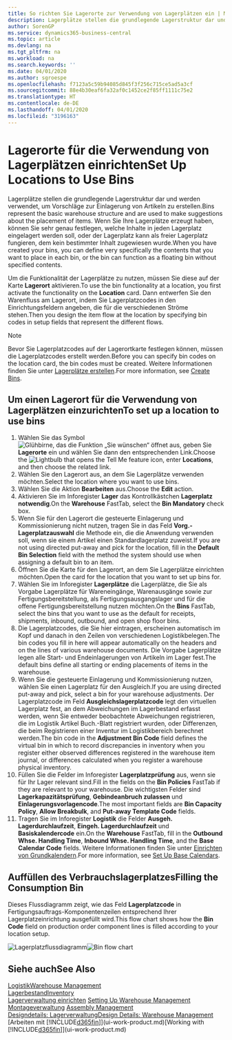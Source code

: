 ```yaml
---
title: So richten Sie Lagerorte zur Verwendung von Lagerplätzen ein | Microsoft Docs
description: Lagerplätze stellen die grundlegende Lagerstruktur dar und werden verwendet, um Vorschläge zur Einlagerung von Artikeln zu erstellen. Wenn Sie Ihre Lagerplätze erzeugt haben, können Sie sehr genau festlegen, welche Inhalte in jeden Lagerplatz eingelagert werden soll, oder der Lagerplatz kann als freier Lagerplatz fungieren, dem kein bestimmter Inhalt zugewiesen wurde.
author: SorenGP
ms.service: dynamics365-business-central
ms.topic: article
ms.devlang: na
ms.tgt_pltfrm: na
ms.workload: na
ms.search.keywords: ''
ms.date: 04/01/2020
ms.author: sgroespe
ms.openlocfilehash: f7123a5c59b94085d845f3f256c715ce5ad5a3cf
ms.sourcegitcommit: 88e4b30eaf6fa32af0c1452ce2f85ff1111c75e2
ms.translationtype: HT
ms.contentlocale: de-DE
ms.lasthandoff: 04/01/2020
ms.locfileid: "3196163"
---
```

# <a name="set-up-locations-to-use-bins"></a><span data-ttu-id="e7a84-104">Lagerorte für die Verwendung von Lagerplätzen einrichten</span><span class="sxs-lookup"><span data-stu-id="e7a84-104">Set Up Locations to Use Bins</span></span>
<span data-ttu-id="e7a84-105">Lagerplätze stellen die grundlegende Lagerstruktur dar und werden verwendet, um Vorschläge zur Einlagerung von Artikeln zu erstellen.</span><span class="sxs-lookup"><span data-stu-id="e7a84-105">Bins represent the basic warehouse structure and are used to make suggestions about the placement of items.</span></span> <span data-ttu-id="e7a84-106">Wenn Sie Ihre Lagerplätze erzeugt haben, können Sie sehr genau festlegen, welche Inhalte in jeden Lagerplatz eingelagert werden soll, oder der Lagerplatz kann als freier Lagerplatz fungieren, dem kein bestimmter Inhalt zugewiesen wurde.</span><span class="sxs-lookup"><span data-stu-id="e7a84-106">When you have created your bins, you can define very specifically the contents that you want to place in each bin, or the bin can function as a floating bin without specified contents.</span></span>  

<span data-ttu-id="e7a84-107">Um die Funktionalität der Lagerplätze zu nutzen, müssen Sie diese auf der Karte **Lagerort** aktivieren.</span><span class="sxs-lookup"><span data-stu-id="e7a84-107">To use the bin functionality at a location, you first activate the functionality on the **Location** card.</span></span> <span data-ttu-id="e7a84-108">Dann entwerfen Sie den Warenfluss am Lagerort, indem Sie Lagerplatzcodes in den Einrichtungsfeldern angeben, die für die verschiedenen Ströme stehen.</span><span class="sxs-lookup"><span data-stu-id="e7a84-108">Then you design the item flow at the location by specifying bin codes in setup fields that represent the different flows.</span></span>  

> [!NOTE]  
>  <span data-ttu-id="e7a84-109">Bevor Sie Lagerplatzcodes auf der Lagerortkarte festlegen können, müssen die Lagerplatzcodes erstellt werden.</span><span class="sxs-lookup"><span data-stu-id="e7a84-109">Before you can specify bin codes on the location card, the bin codes must be created.</span></span> <span data-ttu-id="e7a84-110">Weitere Informationen finden Sie unter  [Lagerplätze erstellen](warehouse-how-to-create-individual-bins.md).</span><span class="sxs-lookup"><span data-stu-id="e7a84-110">For more information, see [Create Bins](warehouse-how-to-create-individual-bins.md).</span></span>  

## <a name="to-set-up-a-location-to-use-bins"></a><span data-ttu-id="e7a84-111">Um einen Lagerort für die Verwendung von Lagerplätzen einzurichten</span><span class="sxs-lookup"><span data-stu-id="e7a84-111">To set up a location to use bins</span></span>  
1.  <span data-ttu-id="e7a84-112">Wählen Sie das Symbol ![Glühbirne, das die Funktion „Sie wünschen“ öffnet](media/ui-search/search_small.png "Was möchten Sie tun?") aus, geben Sie **Lagerorte** ein und wählen Sie dann den entsprechenden Link.</span><span class="sxs-lookup"><span data-stu-id="e7a84-112">Choose the ![Lightbulb that opens the Tell Me feature](media/ui-search/search_small.png "Tell me what you want to do") icon, enter **Locations**, and then choose the related link.</span></span>  
2.  <span data-ttu-id="e7a84-113">Wählen Sie den Lagerort aus, an dem Sie Lagerplätze verwenden möchten.</span><span class="sxs-lookup"><span data-stu-id="e7a84-113">Select the location where you want to use bins.</span></span>  
3.  <span data-ttu-id="e7a84-114">Wählen Sie die Aktion **Bearbeiten** aus.</span><span class="sxs-lookup"><span data-stu-id="e7a84-114">Choose the **Edit** action.</span></span>  
4.  <span data-ttu-id="e7a84-115">Aktivieren Sie im Inforegister **Lager** das Kontrollkästchen **Lagerplatz notwendig**.</span><span class="sxs-lookup"><span data-stu-id="e7a84-115">On the **Warehouse** FastTab, select the **Bin Mandatory** check box.</span></span>  
5.  <span data-ttu-id="e7a84-116">Wenn Sie für den Lagerort die gesteuerte Einlagerung und Kommissionierung nicht nutzen, tragen Sie in das Feld **Vorg.-Lagerplatzauswahl** die Methode ein, die die Anwendung verwenden soll, wenn sie einem Artikel einen Standardlagerplatz zuweist.</span><span class="sxs-lookup"><span data-stu-id="e7a84-116">If you are not using directed put-away and pick for the location, fill in the **Default Bin Selection** field with the method the system should use when assigning a default bin to an item.</span></span>  
6.  <span data-ttu-id="e7a84-117">Öffnen Sie  die Karte für den Lagerort, an dem Sie Lagerplätze einrichten möchten.</span><span class="sxs-lookup"><span data-stu-id="e7a84-117">Open the card for the location that you want to set up bins for.</span></span>
7.  <span data-ttu-id="e7a84-118">Wählen Sie im Inforegister **Lagerplätze** die Lagerplätze, die Sie als Vorgabe Lagerplätze für Wareneingänge, Warenausgänge sowie zur Fertigungsbereitstellung, als Fertigungsausgangslager und für die offene Fertigungsbereitstellung nutzen möchten.</span><span class="sxs-lookup"><span data-stu-id="e7a84-118">On the **Bins** FastTab, select the bins that you want to use as the default for receipts, shipments, inbound, outbound, and open shop floor bins.</span></span>  
8.  <span data-ttu-id="e7a84-119">Die Lagerplatzcodes, die Sie hier eintragen, erscheinen automatisch im Kopf und danach in den Zeilen von verschiedenen Logistikbelegen.</span><span class="sxs-lookup"><span data-stu-id="e7a84-119">The bin codes you fill in here will appear automatically on the headers and on the lines of various warehouse documents.</span></span> <span data-ttu-id="e7a84-120">Die Vorgabe Lagerplätze legen alle Start- und Endeinlagerungen von Artikeln im Lager fest.</span><span class="sxs-lookup"><span data-stu-id="e7a84-120">The default bins define all starting or ending placements of items in the warehouse.</span></span>  
9.  <span data-ttu-id="e7a84-121">Wenn Sie die gesteuerte Einlagerung und Kommissionierung nutzen, wählen Sie einen Lagerplatz für den Ausgleich.</span><span class="sxs-lookup"><span data-stu-id="e7a84-121">If you are using directed put-away and pick, select a bin for your warehouse adjustments.</span></span> <span data-ttu-id="e7a84-122">Der Lagerplatzcode im Feld **Ausgleichslagerplatzcode** legt den virtuellen Lagerplatz fest, an dem Abweichungen im Lagerbestand erfasst werden, wenn Sie entweder beobachtete Abweichungen registrieren, die im Logistik Artikel Buch.-Blatt registriert wurden, oder Differenzen, die beim Registrieren einer Inventur im Logistikbereich berechnet werden.</span><span class="sxs-lookup"><span data-stu-id="e7a84-122">The bin code in the **Adjustment Bin Code** field defines the virtual bin in which to record discrepancies in inventory when you register either observed differences registered in the warehouse item journal, or differences calculated when you register a warehouse physical inventory.</span></span>  
10. <span data-ttu-id="e7a84-123">Füllen Sie die Felder im Inforegister **Lagerplatzprüfung** aus, wenn sie für Ihr Lager relevant sind.</span><span class="sxs-lookup"><span data-stu-id="e7a84-123">Fill in the fields on the **Bin Policies** FastTab if they are relevant to your warehouse.</span></span> <span data-ttu-id="e7a84-124">Die wichtigsten Felder sind **Lagerkapazitätsprüfung**, **Gebindeanbruch zulassen** und **Einlagerungsvorlagencode**.</span><span class="sxs-lookup"><span data-stu-id="e7a84-124">The most important fields are **Bin Capacity Policy**, **Allow Breakbulk**, and **Put-away Template Code** fields.</span></span>  
11. <span data-ttu-id="e7a84-125">Tragen Sie im Inforegister **Logistik** die Felder **Ausgeh. Lagerdurchlaufzeit**, **Eingeh. Lagerdurchlaufzeit** und **Basiskalendercode** ein.</span><span class="sxs-lookup"><span data-stu-id="e7a84-125">On the **Warehouse** FastTab, fill in the **Outbound Whse. Handling Time**, **Inbound Whse. Handling Time**, and the **Base Calendar Code** fields.</span></span> <span data-ttu-id="e7a84-126">Weitere Informationen finden Sie unter [Einrichten von Grundkalendern](across-how-to-assign-base-calendars.md).</span><span class="sxs-lookup"><span data-stu-id="e7a84-126">For more information, see [Set Up Base Calendars](across-how-to-assign-base-calendars.md).</span></span>

## <a name="filling-the-consumption-bin"></a><span data-ttu-id="e7a84-127">Auffüllen des Verbrauchslagerplatzes</span><span class="sxs-lookup"><span data-stu-id="e7a84-127">Filling the Consumption Bin</span></span>
<span data-ttu-id="e7a84-128">Dieses Flussdiagramm zeigt, wie das Feld **Lagerplatzcode** in Fertigungsauftrags-Komponentenzeilen entsprechend Ihrer Lagerplatzeinrichtung ausgefüllt wird.</span><span class="sxs-lookup"><span data-stu-id="e7a84-128">This flow chart shows how the **Bin Code** field on production order component lines is filled according to your location setup.</span></span>

<span data-ttu-id="e7a84-129">![Lagerplatzflussdiagramm](media/binflow.png "BinFlow")</span><span class="sxs-lookup"><span data-stu-id="e7a84-129">![Bin flow chart](media/binflow.png "BinFlow")</span></span>  

## <a name="see-also"></a><span data-ttu-id="e7a84-130">Siehe auch</span><span class="sxs-lookup"><span data-stu-id="e7a84-130">See Also</span></span>
[<span data-ttu-id="e7a84-131">Logistik</span><span class="sxs-lookup"><span data-stu-id="e7a84-131">Warehouse Management</span></span>](warehouse-manage-warehouse.md)  
[<span data-ttu-id="e7a84-132">Lagerbestand</span><span class="sxs-lookup"><span data-stu-id="e7a84-132">Inventory</span></span>](inventory-manage-inventory.md)  
<span data-ttu-id="e7a84-133">[Lagerverwaltung einrichten](warehouse-setup-warehouse.md)   </span><span class="sxs-lookup"><span data-stu-id="e7a84-133">[Setting Up Warehouse Management](warehouse-setup-warehouse.md)   </span></span>  
<span data-ttu-id="e7a84-134">[Montageverwaltung](assembly-assemble-items.md)  </span><span class="sxs-lookup"><span data-stu-id="e7a84-134">[Assembly Management](assembly-assemble-items.md)  </span></span>  
[<span data-ttu-id="e7a84-135">Designdetails: Lagerverwaltung</span><span class="sxs-lookup"><span data-stu-id="e7a84-135">Design Details: Warehouse Management</span></span>](design-details-warehouse-management.md)  
<span data-ttu-id="e7a84-136">[Arbeiten mit [!INCLUDE[d365fin](includes/d365fin_md.md)]](ui-work-product.md)</span><span class="sxs-lookup"><span data-stu-id="e7a84-136">[Working with [!INCLUDE[d365fin](includes/d365fin_md.md)]](ui-work-product.md)</span></span>
